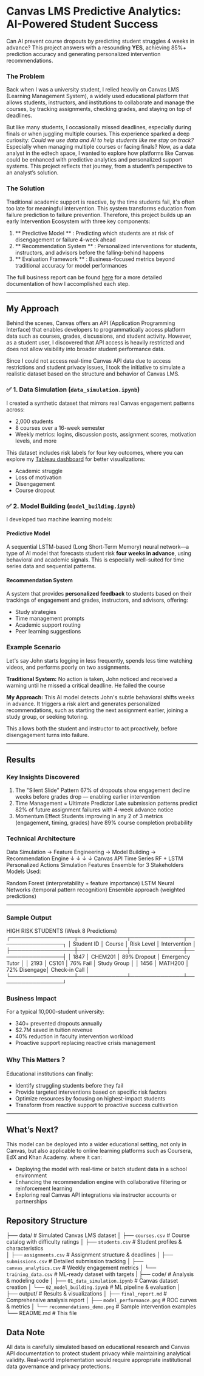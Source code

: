 # Canvas LMS Predictive Analytics: AI-Powered Student Success

Can AI prevent course dropouts by predicting student struggles 4 weeks in advance?
This project answers with a resounding **YES**, achieving 85%+ prediction accuracy and generating personalized intervention recommendations. 


### The Problem
Back when I was a university student, I relied heavily on Canvas LMS (Learning Management System), a widely used educational platform that allows students, instructors, and institutions to collaborate and manage the courses, by tracking assignments, checking grades, and staying on top of deadlines.  

But like many students, I occasionally missed deadlines, especially during finals or when juggling multiple courses. This experience sparked a deep curiosity: *Could we use data and AI to help students like me stay on track?* Especially when managing multiple courses or facing finals? Now, as a data analyst in the edtech space, I wanted to explore how platforms like Canvas could be enhanced with predictive analytics and personalized support systems. This project reflects that journey, from a student’s perspective to an analyst’s solution.

### The Solution 
Traditional academic support is reactive, by the time students fail, it's often too late for meaningful intervention. This system transforms education from failure prediction to failure prevention. Therefore, this project builds up an early Intervention Ecosystem with three key components:

1. ** Predictive Model ** : Predicting which students are at risk of disengagement or failure 4-week ahead
2. ** Recommendation System ** : Personalized interventions for students, instructors, and advisors before the falling-behind happens
3. ** Evaluation Framework ** : Business-focused metrics beyond traditional accuracy for model performances

The full business report can be found [here]() for a more detailed documentation of how I accomplished each step.

---

## My Approach

Behind the scenes, Canvas offers an API (Application Programming Interface) that enables developers to programmatically access platform data such as courses, grades, discussions, and student activity. However, as a student user, I discovered that API access is heavily restricted and does not allow visibility into broader student performance data.

Since I could not access real-time Canvas API data due to access restrictions and student privacy issues, I took the initiative to simulate a realistic dataset based on the structure and behavior of Canvas LMS.

### ✅ 1. **Data Simulation (`data_simulation.ipynb`)**
I created a synthetic dataset that mirrors real Canvas engagement patterns across:
- 2,000 students
- 8 courses over a 16-week semester
- Weekly metrics: logins, discussion posts, assignment scores, motivation levels, and more

This dataset includes risk labels for four key outcomes, where you can explore my [Tableau dashboard]() for better visualizations:
- Academic struggle
- Loss of motivation
- Disengagement
- Course dropout

### ✅ 2. **Model Building (`model_building.ipynb`)**
I developed two machine learning models:

#### **Predictive Model**  
A sequential LSTM-based (Long Short-Term Memory) neural network—a type of AI model that forecasts student risk **four weeks in advance**, using behavioral and academic signals. This is especially well-suited for time series data and sequential patterns. 

#### **Recommendation System**  
A system that provides **personalized feedback** to students based on their trackings of engagement and grades, instructors, and advisors, offering:
- Study strategies
- Time management prompts
- Academic support routing
- Peer learning suggestions


### Example Scenario
Let's say John starts logging in less frequently, spends less time watching videos, and performs poorly on two assignments.

**Traditional System:**
No action is taken, John noticed and received a warning until he missed a critical deadline. He failed the course

**My Approach:** 
This AI model detects John's subtle behavioral shifts weeks in advance. It triggers a risk alert and generates personalized recommendations, such as starting the next assignment earlier, joining a study group, or seeking tutoring. 

This allows both the student and instructor to act proactively, before disengagement turns into failure.

---

## Results

### Key Insights Discovered

1. The "Silent Slide" Pattern
67% of dropouts show engagement decline weeks before grades drop — enabling earlier intervention
2. Time Management = Ultimate Predictor
Late submission patterns predict 82% of future assignment failures with 4-week advance notice
3. Momentum Effect
Students improving in any 2 of 3 metrics (engagement, timing, grades) have 89% course completion probability

### Technical Architecture

Data Simulation → Feature Engineering → Model Building → Recommendation Engine
     ↓                    ↓                   ↓               ↓
Canvas API         Time Series         RF + LSTM      Personalized Actions
Simulation         Features            Ensemble       for 3 Stakeholders
Models Used:

Random Forest (interpretability + feature importance)
LSTM Neural Networks (temporal pattern recognition)
Ensemble approach (weighted predictions)

--- 

### Sample Output

HIGH RISK STUDENTS (Week 8 Predictions)
┌─────────────────┬─────────────┬──────────────┬─────────────────┐
│ Student ID      │ Course      │ Risk Level   │ Intervention    │
├─────────────────┼─────────────┼──────────────┼─────────────────┤
│ 1847           │ CHEM201     │ 89% Dropout  │ Emergency Tutor │
│ 2193           │ CS101       │ 76% Fail     │ Study Group     │
│ 1456           │ MATH200     │ 72% Disengage│ Check-in Call   │
└─────────────────┴─────────────┴──────────────┴─────────────────┘

### Business Impact
For a typical 10,000-student university:

- 340+ prevented dropouts annually
- $2.7M saved in tuition revenue
- 40% reduction in faculty intervention workload
- Proactive support replacing reactive crisis management


### Why This Matters？
Educational institutions can finally:

- Identify struggling students before they fail
- Provide targeted interventions based on specific risk factors
- Optimize resources by focusing on highest-impact students
- Transform from reactive support to proactive success cultivation

---

## What’s Next?
This model can be deployed into a wider educational setting, not only in Canvas, but also applicable to online learning platforms such as Coursera, EdX and Khan Academy. where it can:
- Deploying the model with real-time or batch student data in a school environment
- Enhancing the recommendation engine with collaborative filtering or reinforcement learning
- Exploring real Canvas API integrations via instructor accounts or partnerships


## Repository Structure
├──  data/                          # Simulated Canvas LMS dataset
│   ├── `courses.csv`                   # Course catalog with difficulty ratings
│   ├── `students.csv`                  # Student profiles & characteristics  
│   ├── `assignments.csv`               # Assignment structure & deadlines
│   ├── `submissions.csv`               # Detailed submission tracking
│   ├── `canvas_analytics.csv`          # Weekly engagement metrics
│   └── `training_data.csv`            # ML-ready dataset with targets
|
├──  code/                          # Analysis & modeling code
│   ├── `01_data_simulation.ipynb`     # Canvas dataset creation
│   └── `02_model_building.ipynb`      # ML pipeline & evaluation
│   
├──  output/                        # Results & visualizations
│   ├── `final_report.md`              # Comprehensive analysis report
│   ├── `model_performance.png`        # ROC curves & metrics
│   └── `recommendations_demo.png`     # Sample intervention examples
└──  README.md                     # This file


## Data Note
All data is carefully simulated based on educational research and Canvas API documentation to protect student privacy while maintaining analytical validity. Real-world implementation would require appropriate institutional data governance and privacy protections.




